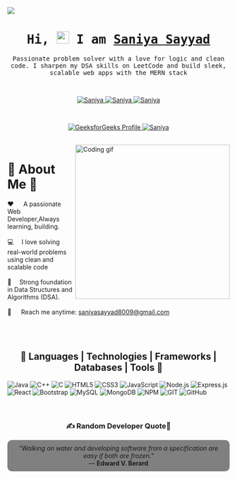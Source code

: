 [![](https://visitcount.itsvg.in/api?id=dharmendra9503&icon=0&color=1)](https://visitcount.itsvg.in)


<h1 align="center">
        <samp>Hi, 
          <img src="https://media.giphy.com/media/hvRJCLFzcasrR4ia7z/giphy.gif" width="28">
          I am <b><a target="_blank" href="https://dharmendra9503.netlify.app">Saniya Sayyad</a></b>
        </samp>
</h1>


<p align="center"> 
  <samp>
  Passionate problem solver with a love for logic and clean code. I sharpen my DSA skills on LeetCode and build sleek, scalable web apps with the MERN stack 
  </samp>
</p>
<br>
<p align="center">
<a href="https://leetcode.com/u/SaniyaSayyad008/" target="_blank">
   <img src="https://img.shields.io/badge/Leetcode-21120c?style=for-the-badge&logo=leetcode&logoColor=white" alt="Saniya" />
</a>
 <a href="https://www.linkedin.com/in/saniya-sayyad-8a3841210" target="_blank">
  <img src="https://img.shields.io/badge/LinkedIn-0077B5?style=for-the-badge&logo=linkedin&logoColor=white" alt="Saniya"/>
 </a>
 <a href="https://www.instagram.com/saniya_sayyad09" target="_blank">
  <img src="https://img.shields.io/badge/Instagram-fe4164?style=for-the-badge&logo=instagram&logoColor=white" alt="Saniya" />
 </a> 

</p>
<br />

<p align="center">
<a href="https://www.geeksforgeeks.org/user/saniyasayyk13/" target="_blank">
  <img src="https://img.shields.io/badge/GeeksforGeeks-2F8D46?style=for-the-badge&logo=GeeksforGeeks&logoColor=white" alt="GeeksforGeeks Profile" />
</a>
 <a href="https://www.codechef.com/users/alert_medal_37" target="_blank">
  <img src="https://img.shields.io/badge/Codechef-5B4638?style=for-the-badge&logo=codechef&logoColor=white" alt="Saniya" />
 </a>
</p>

<br />

<img align="right" width="350" src="/programmer.gif" alt="Coding gif" />
 
# 💫 About Me 💫
❤ &emsp; A passionate Web Developer,Always learning, building. <br/><br/>
💻 &emsp;I love solving real-world problems using clean and scalable code <br/><br/>
🧠 &emsp;Strong foundation in Data Structures and Algorithms (DSA). <br/><br/>
📧 &emsp; Reach me anytime: saniyasayyad8009@gmail.com<br/><br/>
<br>
<br>

<div>
        <h2 align="center"> 🚀 Languages | Technologies | Frameworks | Databases | Tools 🚀 </h2>
        <span> <img src="https://img.shields.io/badge/java-%23ED8B00.svg?style=for-the-badge&logo=java&logoColor=white" alt="Java"> </span>
        <span> <img src="https://img.shields.io/badge/c++-%2300599C.svg?style=for-the-badge&logo=c%2B%2B&logoColor=white" alt="C++"> </span>
        <span> <img src="https://img.shields.io/badge/c-%2300599C.svg?style=for-the-badge&logo=c&logoColor=white" alt="C"> </span>
        <span> <img src="https://img.shields.io/badge/html5-%23E34F26.svg?style=for-the-badge&logo=html5&logoColor=white" alt="HTML5"> </span>
        <span> <img src="https://img.shields.io/badge/css3-%231572B6.svg?style=for-the-badge&logo=css3&logoColor=white" alt="CSS3"> </span>
        <span> <img src="https://img.shields.io/badge/javascript-%23323330.svg?style=for-the-badge&logo=javascript&logoColor=%23F7DF1E" alt="JavaScript"> </span>
        <span> <img src="https://img.shields.io/badge/node.js-6DA55F?style=for-the-badge&logo=node.js&logoColor=white" alt="Node.js"> </span>
        <span> <img src="https://img.shields.io/badge/express.js-%23404d59.svg?style=for-the-badge&logo=express&logoColor=%2361DAFB" alt="Express.js"> </span>
        <span> <img src="https://img.shields.io/badge/react-%2320232a.svg?style=for-the-badge&logo=react&logoColor=%2361DAFB" alt="React"> </span>
        <span> <img src="https://img.shields.io/badge/bootstrap-%23563D7C.svg?style=for-the-badge&logo=bootstrap&logoColor=white" alt="Bootstrap"> </span>
        <span> <img src="https://img.shields.io/badge/mysql-%2300f.svg?style=for-the-badge&logo=mysql&logoColor=white" alt="MySQL"> </span>
        <span> <img src="https://img.shields.io/badge/MongoDB-%234ea94b.svg?style=for-the-badge&logo=mongodb&logoColor=white"alt="MongoDB"> </span>
        <span> <img src="https://img.shields.io/badge/NPM-%23000000.svg?style=for-the-badge&logo=npm&logoColor=white" alt="NPM"> </span>
        <span> <img src="https://img.shields.io/badge/Git-fc6d26?style=for-the-badge&logo=git&logoColor=white" alt="GIT"> </span>
        <span> <img src="https://img.shields.io/badge/GitHub-%23121011.svg?style=for-the-badge&logo=github&logoColor=white" alt="GitHub"> </span>
        
</div>

<br/>

<br/>

<h3 align="center">  ✍️ Random Developer Quote📝</h3>


<p align="center" style="background-color: grey; padding: 10px; border-radius: 10px;">
  <em>"Walking on water and developing software from a specification are easy if both are frozen."</em><br />
  — <strong>Edward V. Berard</strong>
</p>



